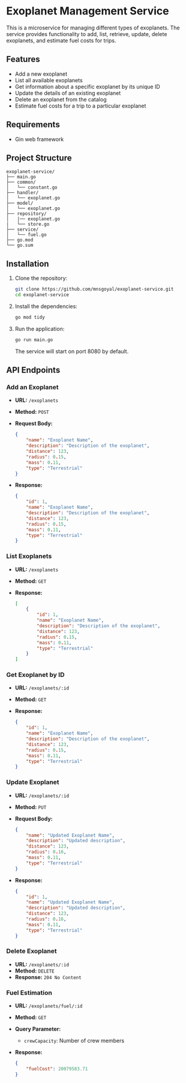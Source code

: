 # Exoplanet Management Service

This is a microservice for managing different types of exoplanets. The service provides functionality to add, list, retrieve, update, delete exoplanets, and estimate fuel costs for trips.

## Features

- Add a new exoplanet
- List all available exoplanets
- Get information about a specific exoplanet by its unique ID
- Update the details of an existing exoplanet
- Delete an exoplanet from the catalog
- Estimate fuel costs for a trip to a particular exoplanet

## Requirements

- Gin web framework

## Project Structure 

```
exoplanet-service/
├── main.go
├── common/
│   └── constant.go
├── handler/
│   └── exoplanet.go
├── model/
│   └── exoplanet.go
├── repository/
│   |── exoplanet.go
|   └── store.go
├── service/
│   └── fuel.go
├── go.mod
└── go.sum
```
## Installation

1. Clone the repository:

    ```sh
    git clone https://github.com/mnsgoyal/exoplanet-service.git
    cd exoplanet-service
    ```

2. Install the dependencies:

    ```sh
    go mod tidy
    ```

3. Run the application:

    ```sh
    go run main.go
    ```

    The service will start on port 8080 by default.

## API Endpoints

### Add an Exoplanet

- **URL:** `/exoplanets`
- **Method:** `POST`
- **Request Body:**

    ```json
    {
        "name": "Exoplanet Name",
        "description": "Description of the exoplanet",
        "distance": 123,
        "radius": 0.15,
        "mass": 0.11,  
        "type": "Terrestrial" 
    }
    ```

- **Response:**

    ```json
    {
        "id": 1,
        "name": "Exoplanet Name",
        "description": "Description of the exoplanet",
        "distance": 123,
        "radius": 0.15,
        "mass": 0.11,
        "type": "Terrestrial"
    }
    ```

### List Exoplanets

- **URL:** `/exoplanets`
- **Method:** `GET`
- **Response:**

    ```json
    [
        {
            "id": 1,
            "name": "Exoplanet Name",
            "description": "Description of the exoplanet",
            "distance": 123,
            "radius": 0.15,
            "mass": 0.11,
            "type": "Terrestrial"
        }
    ]
    ```

### Get Exoplanet by ID

- **URL:** `/exoplanets/:id`
- **Method:** `GET`
- **Response:**

    ```json
    {
        "id": 1,
        "name": "Exoplanet Name",
        "description": "Description of the exoplanet",
        "distance": 123,
        "radius": 0.15,
        "mass": 0.11,
        "type": "Terrestrial"
    }
    ```

### Update Exoplanet

- **URL:** `/exoplanets/:id`
- **Method:** `PUT`
- **Request Body:**

    ```json
    {
        "name": "Updated Exoplanet Name",
        "description": "Updated description",
        "distance": 123,
        "radius": 0.16,
        "mass": 0.11,
        "type": "Terrestrial"
    }
    ```

- **Response:**

    ```json
    {
        "id": 1,
        "name": "Updated Exoplanet Name",
        "description": "Updated description",
        "distance": 123,
        "radius": 0.16,
        "mass": 0.11,
        "type": "Terrestrial"
    }
    ```

### Delete Exoplanet

- **URL:** `/exoplanets/:id`
- **Method:** `DELETE`
- **Response:** `204 No Content`

### Fuel Estimation

- **URL:** `/exoplanets/fuel/:id`
- **Method:** `GET`
- **Query Parameter:**

    - `crewCapacity`: Number of crew members

- **Response:**

    ```json
    {
        "fuelCost": 20079583.71
    }
    ```

